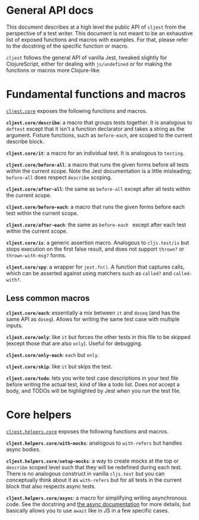 # General API docs

This document describes at a high level the public API of `cljest` from the perspective of a test writer. This document is not meant to be an exhaustive list of exposed functions and macros with examples. For that, please refer to the docstring of the specific function or macro.

`cljest` follows the general API of vanilla Jest, tweaked slightly for ClojureScript, either for dealing with `js/undefined` or for making the functions or macros more Clojure-like.

# Fundamental functions and macros

[`cljest.core`](../cljest/src/cljest/core.clj) exposes the following functions and macros.

**`cljest.core/describe`**: a macro that groups tests together. It is analogous to `deftest` except that it isn't a function declarator and takes a string as the argument. Fixture functions, such as `before-each`, are scoped to the current describe block.

**`cljest.core/it`**: a macro for an individual test. It is analogous to `testing`.

**`cljest.core/before-all`**: a macro that runs the given forms before all tests within the current scope. Note the Jest documentation is a little misleading; `before-all` does respect `describe` scoping.

**`cljest.core/after-all`**: the same as `before-all` except after all tests within the current scope.

**`cljest.core/before-each`**: a macro that runs the given forms before each test within the current scope.

**`cljest.core/after-each`**: the same as `before-each ` except after each test within the current scope.

**`cljest.core/is`**: a generic assertion macro. Analogous to `cljs.test/is` but stops execution on the first false result, and does not support `thrown?` or `thrown-with-msg?` forms.

**`cljest.core/spy`**: a wrapper for `jest.fn()`. A function that captures calls, which can be asserted against using matchers such as `called?` and `called-with?`.

## Less common macros

**`cljest.core/each`**: essentially a mix between `it` and `doseq` (and has the same API as `doseq`). Allows for writing the same test case with multiple inputs.

**`cljest.core/only`**: like `it` but forces the other tests in this file to be skipped (except those that are also `only`). Useful for debugging.

**`cljest.core/only-each`**: `each` but `only`.

**`cljest.core/skip`**: like `it` but skips the test.

**`cljest.core/todo`**: lets you write test case descriptions in your test file before writing the actual test, kind of like a todo list. Does _not_ accept a body, and TODOs will be highlighted by Jest when you run the test file.

# Core helpers

[`cljest.helpers.core`](../cljest/src/cljest/helpers/core.clj) exposes the following functions and macros.

**`cljest.helpers.core/with-mocks`**: analogous to `with-refers` but handles async bodies.

**`cljest.helpers.core/setup-mocks`**: a way to create mocks at the top or `describe` scoped level such that they will be redefined during each test. There is no analogous construct in vanilla `cljs.test` but you can conceptually think about it as `with-refers` but for all tests in the current block that also respects async tests.

**`cljest.helpers.core/async`**: a macro for simplifying writing asynchronous code. See the docstring and [the async documentation](./async.md) for more details, but basically allows you to use `await` like in JS in a few specific cases.
